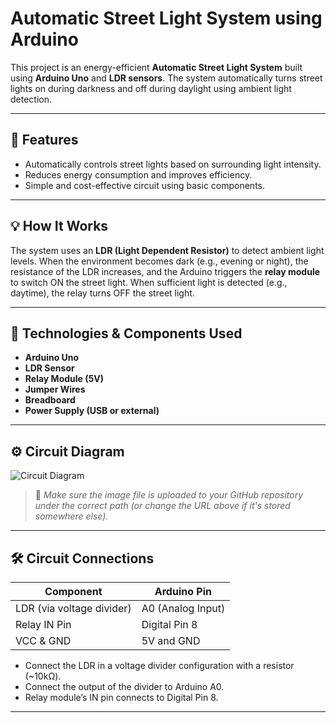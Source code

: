 # Automatic Street Light System using Arduino

This project is an energy-efficient **Automatic Street Light System** built using **Arduino Uno** and **LDR sensors**. The system automatically turns street lights on during darkness and off during daylight using ambient light detection.

---

## 🔧 Features

- Automatically controls street lights based on surrounding light intensity.
- Reduces energy consumption and improves efficiency.
- Simple and cost-effective circuit using basic components.

---

## 💡 How It Works

The system uses an **LDR (Light Dependent Resistor)** to detect ambient light levels. When the environment becomes dark (e.g., evening or night), the resistance of the LDR increases, and the Arduino triggers the **relay module** to switch ON the street light. When sufficient light is detected (e.g., daytime), the relay turns OFF the street light.

---

## 🧰 Technologies & Components Used

- **Arduino Uno**
- **LDR Sensor**
- **Relay Module (5V)**
- **Jumper Wires**
- **Breadboard**
- **Power Supply (USB or external)**

---

## ⚙️ Circuit Diagram

![Circuit Diagram](https://raw.githubusercontent.com/ANKITKUMAR-dev25/Automatic-Street-Light-Arduino/main/circuit-diagram.png)

> 📌 *Make sure the image file is uploaded to your GitHub repository under the correct path (or change the URL above if it's stored somewhere else).*

---

## 🛠️ Circuit Connections

| Component      | Arduino Pin     |
|----------------|------------------|
| LDR (via voltage divider) | A0 (Analog Input) |
| Relay IN Pin   | Digital Pin 8    |
| VCC & GND      | 5V and GND       |

- Connect the LDR in a voltage divider configuration with a resistor (~10kΩ).
- Connect the output of the divider to Arduino A0.
- Relay module’s IN pin connects to Digital Pin 8.

---


